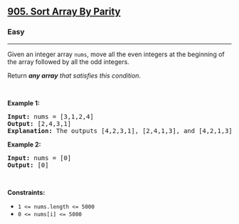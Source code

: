 <h2><a href="https://leetcode.com/problems/sort-array-by-parity/">905. Sort Array By Parity</a></h2><h3>Easy</h3><hr><div style="user-select: auto;"><p style="user-select: auto;">Given an integer array <code style="user-select: auto;">nums</code>, move all the even integers at the beginning of the array followed by all the odd integers.</p>

<p style="user-select: auto;">Return <em style="user-select: auto;"><strong style="user-select: auto;">any array</strong> that satisfies this condition</em>.</p>

<p style="user-select: auto;">&nbsp;</p>
<p style="user-select: auto;"><strong style="user-select: auto;">Example 1:</strong></p>

<pre style="position: relative; user-select: auto;"><strong style="user-select: auto;">Input:</strong> nums = [3,1,2,4]
<strong style="user-select: auto;">Output:</strong> [2,4,3,1]
<strong style="user-select: auto;">Explanation:</strong> The outputs [4,2,3,1], [2,4,1,3], and [4,2,1,3] would also be accepted.
<div class="open_grepper_editor" title="Edit &amp; Save To Grepper" style="user-select: auto;"></div></pre>

<p style="user-select: auto;"><strong style="user-select: auto;">Example 2:</strong></p>

<pre style="position: relative; user-select: auto;"><strong style="user-select: auto;">Input:</strong> nums = [0]
<strong style="user-select: auto;">Output:</strong> [0]
<div class="open_grepper_editor" title="Edit &amp; Save To Grepper" style="user-select: auto;"></div></pre>

<p style="user-select: auto;">&nbsp;</p>
<p style="user-select: auto;"><strong style="user-select: auto;">Constraints:</strong></p>

<ul style="user-select: auto;">
	<li style="user-select: auto;"><code style="user-select: auto;">1 &lt;= nums.length &lt;= 5000</code></li>
	<li style="user-select: auto;"><code style="user-select: auto;">0 &lt;= nums[i] &lt;= 5000</code></li>
</ul>
</div>